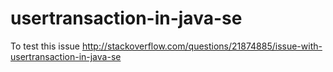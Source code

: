 # usertransaction-in-java-se
To test this issue http://stackoverflow.com/questions/21874885/issue-with-usertransaction-in-java-se
